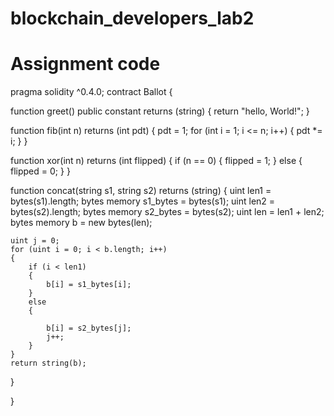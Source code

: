 # blockchain_developers_lab2
# Assignment code

pragma solidity ^0.4.0;
contract Ballot {
    

function greet() public constant returns (string) 
{
    return "hello, World!";
}


function fib(int n) returns (int pdt)
{
    pdt = 1;
    for (int i = 1; i <= n; i++)
    {
        pdt *= i;
    }
}

function xor(int n) returns (int flipped)
{
    if (n == 0)
    {
        flipped = 1;
    }
    else
    {
        flipped = 0;
    }
}

function concat(string s1, string s2) returns (string)
{
    uint len1 = bytes(s1).length;
    bytes memory s1_bytes = bytes(s1);
    uint len2 = bytes(s2).length;
    bytes memory s2_bytes = bytes(s2);
    uint len = len1 + len2;
    bytes memory b = new bytes(len);
    
    uint j = 0;
    for (uint i = 0; i < b.length; i++)
    {
        if (i < len1)
        {
            b[i] = s1_bytes[i];
        }
        else
        {
            
            b[i] = s2_bytes[j];
            j++;
        }
    }
    return string(b);
}

}
